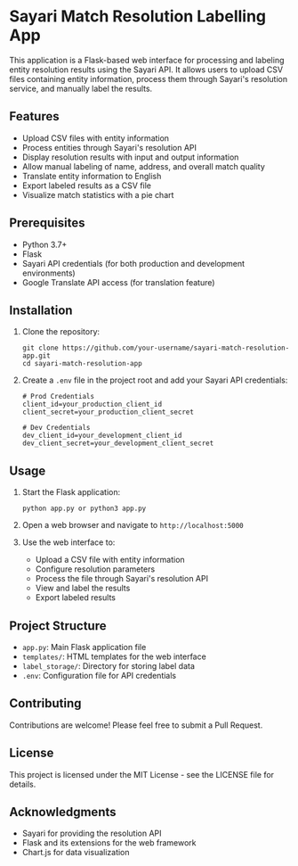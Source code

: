# Sayari Match Resolution Labelling App

This application is a Flask-based web interface for processing and labeling entity resolution results using the Sayari API. It allows users to upload CSV files containing entity information, process them through Sayari's resolution service, and manually label the results.

## Features

- Upload CSV files with entity information
- Process entities through Sayari's resolution API
- Display resolution results with input and output information
- Allow manual labeling of name, address, and overall match quality
- Translate entity information to English
- Export labeled results as a CSV file
- Visualize match statistics with a pie chart

## Prerequisites

- Python 3.7+
- Flask
- Sayari API credentials (for both production and development environments)
- Google Translate API access (for translation feature)

## Installation

1. Clone the repository:
   ```
   git clone https://github.com/your-username/sayari-match-resolution-app.git
   cd sayari-match-resolution-app
   ```


2. Create a `.env` file in the project root and add your Sayari API credentials:
   ```
   # Prod Credentials
   client_id=your_production_client_id
   client_secret=your_production_client_secret

   # Dev Credentials
   dev_client_id=your_development_client_id
   dev_client_secret=your_development_client_secret
   ```

## Usage

1. Start the Flask application:
   ```
   python app.py or python3 app.py
   ```

2. Open a web browser and navigate to `http://localhost:5000`

3. Use the web interface to:
   - Upload a CSV file with entity information
   - Configure resolution parameters
   - Process the file through Sayari's resolution API
   - View and label the results
   - Export labeled results

## Project Structure

- `app.py`: Main Flask application file
- `templates/`: HTML templates for the web interface
- `label_storage/`: Directory for storing label data
- `.env`: Configuration file for API credentials

## Contributing

Contributions are welcome! Please feel free to submit a Pull Request.

## License

This project is licensed under the MIT License - see the LICENSE file for details.

## Acknowledgments

- Sayari for providing the resolution API
- Flask and its extensions for the web framework
- Chart.js for data visualization
